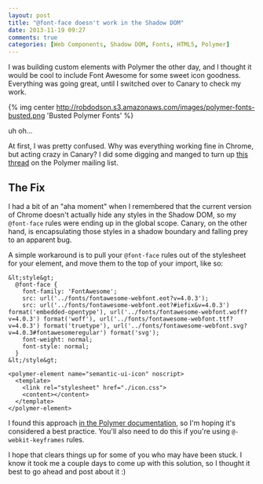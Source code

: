 ```yaml
---
layout: post
title: "@font-face doesn't work in the Shadow DOM"
date: 2013-11-19 09:27
comments: true
categories: [Web Components, Shadow DOM, Fonts, HTML5, Polymer]
---
```


I was building custom elements with Polymer the other day, and I thought it would be cool to include Font Awesome for some sweet icon goodness. Everything was going great, until I switched over to Canary to check my work.

<!-- more -->

{% img center http://robdodson.s3.amazonaws.com/images/polymer-fonts-busted.png 'Busted Polymer Fonts' %}

uh oh...


At first, I was pretty confused. Why was everything working fine in Chrome, but acting crazy in Canary? I did some digging and manged to turn up [this thread](https://groups.google.com/d/msg/polymer-dev/UUwew3x82EU/m9x2qWPi9ZoJ) on the Polymer mailing list.

## The Fix

I had a bit of an "aha moment" when I remembered that the current version of Chrome doesn't actually hide any styles in the Shadow DOM, so my `@font-face` rules were ending up in the global scope. Canary, on the other hand, is encapsulating those styles in a shadow boundary and falling prey to an apparent bug.

A simple workaround is to pull your `@font-face` rules out of the stylesheet for your element, and move them to the top of your import, like so:

```
&lt;style&gt;
  @font-face {
    font-family: 'FontAwesome';
    src: url('../fonts/fontawesome-webfont.eot?v=4.0.3');
    src: url('../fonts/fontawesome-webfont.eot?#iefix&v=4.0.3') format('embedded-opentype'), url('../fonts/fontawesome-webfont.woff?v=4.0.3') format('woff'), url('../fonts/fontawesome-webfont.ttf?v=4.0.3') format('truetype'), url('../fonts/fontawesome-webfont.svg?v=4.0.3#fontawesomeregular') format('svg');
    font-weight: normal;
    font-style: normal;
  }
&lt;/style&gt;

<polymer-element name="semantic-ui-icon" noscript>
  <template>
    <link rel="stylesheet" href="./icon.css">
    <content></content>
  </template>
</polymer-element>
```

I found this approach [in the Polymer documentation](http://www.polymer-project.org/docs/polymer/styling.html#making-styles-global), so I'm hoping it's considered a best practice. You'll also need to do this if you're using `@-webkit-keyframes` rules.

I hope that clears things up for some of you who may have been stuck. I know it took me a couple days to come up with this solution, so I thought it best to go ahead and post about it :)